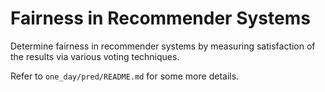 # Fairness in Recommender Systems

Determine fairness in recommender systems by measuring satisfaction of the results via various voting techniques.

Refer to `one_day/pred/README.md` for some more details.
